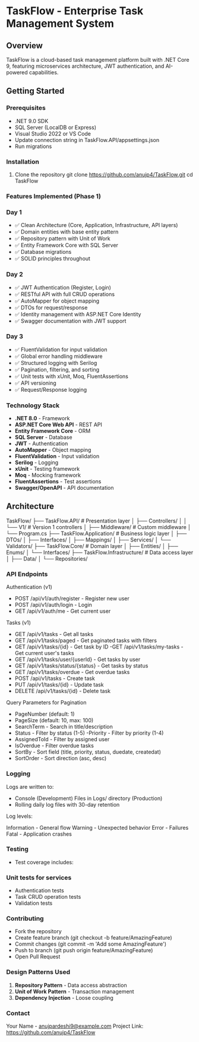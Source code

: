 # TaskFlow - Enterprise Task Management System

## Overview
TaskFlow is a cloud-based task management platform built with .NET Core 9, featuring microservices architecture, JWT authentication, and AI-powered capabilities.
## Getting Started

### Prerequisites
- .NET 9.0 SDK
- SQL Server (LocalDB or Express)
- Visual Studio 2022 or VS Code
- Update connection string in TaskFlow.API/appsettings.json
- Run migrations
### Installation
1. Clone the repository
git clone https://github.com/anujp4/TaskFlow.git
cd TaskFlow
### Features Implemented (Phase 1)

### Day 1
- ✅ Clean Architecture (Core, Application, Infrastructure, API layers)
- ✅ Domain entities with base entity pattern
- ✅ Repository pattern with Unit of Work
- ✅ Entity Framework Core with SQL Server
- ✅ Database migrations
- ✅ SOLID principles throughout

### Day 2
- ✅ JWT Authentication (Register, Login)
- ✅ RESTful API with full CRUD operations
- ✅ AutoMapper for object mapping
- ✅ DTOs for request/response
- ✅ Identity management with ASP.NET Core Identity
- ✅ Swagger documentation with JWT support

### Day 3
- ✅ FluentValidation for input validation
- ✅ Global error handling middleware
- ✅ Structured logging with Serilog
- ✅ Pagination, filtering, and sorting
- ✅ Unit tests with xUnit, Moq, FluentAssertions
- ✅ API versioning
- ✅ Request/Response logging

### Technology Stack

- **.NET 8.0** - Framework
- **ASP.NET Core Web API** - REST API
- **Entity Framework Core** - ORM
- **SQL Server** - Database
- **JWT** - Authentication
- **AutoMapper** - Object mapping
- **FluentValidation** - Input validation
- **Serilog** - Logging
- **xUnit** - Testing framework
- **Moq** - Mocking framework
- **FluentAssertions** - Test assertions
- **Swagger/OpenAPI** - API documentation

## Architecture
TaskFlow/
├── TaskFlow.API/              # Presentation layer
│   ├── Controllers/
│   │   └── V1/               # Version 1 controllers
│   ├── Middleware/           # Custom middleware
│   └── Program.cs
├── TaskFlow.Application/      # Business logic layer
│   ├── DTOs/
│   ├── Interfaces/
│   ├── Mappings/
│   ├── Services/
│   └── Validators/
├── TaskFlow.Core/            # Domain layer
│   ├── Entities/
│   ├── Enums/
│   └── Interfaces/
├── TaskFlow.Infrastructure/   # Data access layer
│   ├── Data/
│   └── Repositories/
### API Endpoints
Authentication (v1)

- POST /api/v1/auth/register - Register new user
- POST /api/v1/auth/login - Login
- GET /api/v1/auth/me - Get current user

Tasks (v1)

- GET /api/v1/tasks - Get all tasks
- GET /api/v1/tasks/paged - Get paginated tasks with filters
- GET /api/v1/tasks/{id} - Get task by ID
-GET /api/v1/tasks/my-tasks - Get current user's tasks
- GET /api/v1/tasks/user/{userId} - Get tasks by user
- GET /api/v1/tasks/status/{status} - Get tasks by status
- GET /api/v1/tasks/overdue - Get overdue tasks
- POST /api/v1/tasks - Create task
- PUT /api/v1/tasks/{id} - Update task
- DELETE /api/v1/tasks/{id} - Delete task

Query Parameters for Pagination

- PageNumber (default: 1)
- PageSize (default: 10, max: 100)
- SearchTerm - Search in title/description
- Status - Filter by status (1-5)
-Priority - Filter by priority (1-4)
- AssignedToId - Filter by assigned user
- IsOverdue - Filter overdue tasks
- SortBy - Sort field (title, priority, status, duedate, createdat)
- SortOrder - Sort direction (asc, desc)

### Logging
Logs are written to:
- Console (Development)
Files in Logs/ directory (Production)
- Rolling daily log files with 30-day retention

Log levels:

Information - General flow
Warning - Unexpected behavior
Error - Failures
Fatal - Application crashes

### Testing
- Test coverage includes:

### Unit tests for services
- Authentication tests
- Task CRUD operation tests
- Validation tests


### Contributing

- Fork the repository
- Create feature branch (git checkout -b feature/AmazingFeature)
- Commit changes (git commit -m 'Add some AmazingFeature')
- Push to branch (git push origin feature/AmazingFeature)
- Open Pull Request
### Design Patterns Used

1. **Repository Pattern** - Data access abstraction
2. **Unit of Work Pattern** - Transaction management
3. **Dependency Injection** - Loose coupling
### Contact
Your Name - anujpardeshi9@example.com
Project Link: https://github.com/anujp4/TaskFlow
